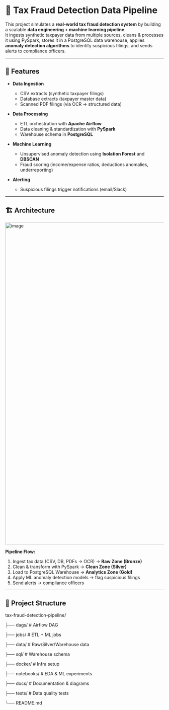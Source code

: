 
# 🏦 Tax Fraud Detection Data Pipeline

This project simulates a **real-world tax fraud detection system** by building a scalable **data engineering + machine learning pipeline**.  
It ingests synthetic taxpayer data from multiple sources, cleans & processes it using PySpark, stores it in a PostgreSQL data warehouse, applies **anomaly detection algorithms** to identify suspicious filings, and sends alerts to compliance officers.

---

## 🚀 Features

- **Data Ingestion**
  - CSV extracts (synthetic taxpayer filings)
  - Database extracts (taxpayer master data)
  - Scanned PDF filings (via OCR → structured data)

- **Data Processing**
  - ETL orchestration with **Apache Airflow**
  - Data cleaning & standardization with **PySpark**
  - Warehouse schema in **PostgreSQL**

- **Machine Learning**
  - Unsupervised anomaly detection using **Isolation Forest** and **DBSCAN**
  - Fraud scoring (income/expense ratios, deductions anomalies, underreporting)

- **Alerting**
  - Suspicious filings trigger notifications (email/Slack)

---

## 🏗️ Architecture




<img width="1536" height="1024" alt="image" src="https://github.com/user-attachments/assets/c6246654-9fdd-4141-9fd0-c811eb1664bc" />



**Pipeline Flow:**
1. Ingest tax data (CSV, DB, PDFs → OCR) → **Raw Zone (Bronze)**
2. Clean & transform with PySpark → **Clean Zone (Silver)**
3. Load to PostgreSQL Warehouse → **Analytics Zone (Gold)**
4. Apply ML anomaly detection models → flag suspicious filings
5. Send alerts → compliance officers

---

## 📂 Project Structure

tax-fraud-detection-pipeline/

├── dags/ # Airflow DAG

├── jobs/ # ETL + ML jobs

├── data/ # Raw/Silver/Warehouse data

├── sql/ # Warehouse schema

├── docker/ # Infra setup

├── notebooks/ # EDA & ML experiments

├── docs/ # Documentation & diagrams

├── tests/ # Data quality tests

└── README.md

